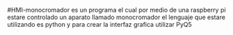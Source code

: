  #HMI-monocromador
es un programa el cual por medio de una raspberry pi estare controlado un aparato llamado monocromador 
el lenguaje que estare utilizando es python y para crear la interfaz grafica utilizar PyQ5
